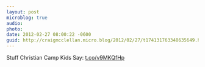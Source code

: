 ```yaml
---
layout: post
microblog: true
audio: 
photo: 
date: 2012-02-27 08:00:22 -0600
guid: http://craigmcclellan.micro.blog/2012/02/27/t174131763348635649.html
---
```

Stuff Christian Camp Kids Say: [t.co/v9MKQfHp](http://t.co/v9MKQfHp)
